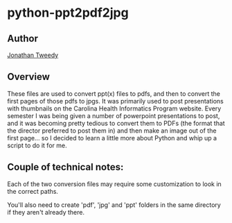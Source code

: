 # python-ppt2pdf2jpg

## Author
[Jonathan Tweedy](https://jonathantweedy.com)


## Overview

These files are used to convert ppt(x) files to pdfs, and then to convert the first pages of those pdfs to jpgs. It was primarily used to post presentations with thumbnails on the Carolina Health Informatics Program website. Every semester I was being given a number of powerpoint presentations to post, and it was becoming pretty tedious to convert them to PDFs (the format that the director preferred to post them in) and then make an image out of the first page... so I decided to learn a little more about Python and whip up a script to do it for me.

## Couple of technical notes:

Each of the two conversion files may require some customization to look in the correct paths.

You'll also need to create 'pdf', 'jpg' and 'ppt' folders in the same directory if they aren't already there.

